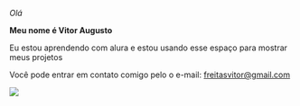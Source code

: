 _Olá_

**Meu nome é Vitor Augusto**

Eu estou aprendendo com alura e estou usando esse espaço para mostrar meus projetos

Você pode entrar em contato comigo pelo o e-mail: freitasvitor@gmail.com

![](https://media1.tenor.com/m/tadLyL5Uh_QAAAAd/cristiano-ronaldo-soccer.gi)

